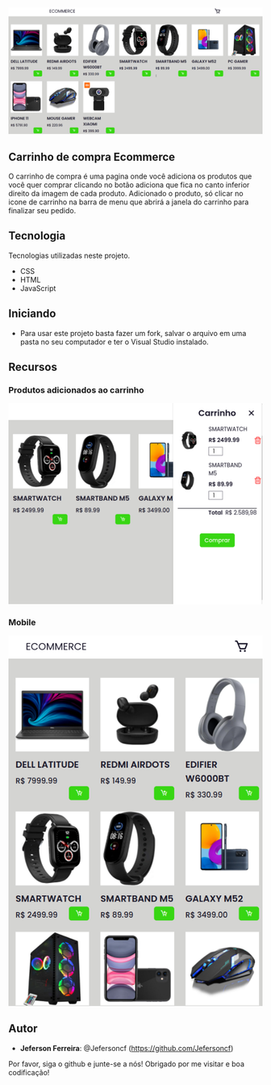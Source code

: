 ![Logo of the project](https://github.com/Jefersoncf/cart-ecommerce/blob/main/img/screen4.png)
 
## Carrinho de compra Ecommerce
 
  O carrinho de compra é uma pagina onde você adiciona os produtos que você quer comprar clicando no botão adiciona que fica no canto inferior direito da imagem de cada produto.
  Adicionado o produto, só clicar no icone de carrinho na barra de menu que abrirá a janela do carrinho para finalizar seu pedido.
 
 
## Tecnologia
 
Tecnologias utilizadas neste projeto.
 
* CSS
* HTML
* JavaScript
 
## Iniciando
- Para usar este projeto basta fazer um fork, salvar o arquivo em uma pasta no seu computador e ter o Visual Studio instalado.

## Recursos
### Produtos adicionados ao carrinho
 ![scrren cart modal](https://github.com/Jefersoncf/cart-ecommerce/blob/main/img/tem.png)
 ### Mobile
 ![screen mobile](https://github.com/Jefersoncf/cart-ecommerce/blob/main/img/mod2.png)

## Autor
 
* **Jeferson Ferreira**: @Jefersoncf (https://github.com/Jefersoncf)
 
 
Por favor, siga o github e junte-se a nós!
Obrigado por me visitar e boa codificação!

